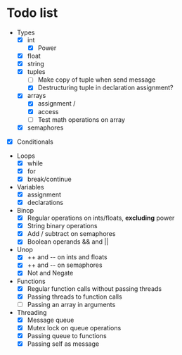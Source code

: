 # Todo list

- Types
  - [x] int
    - [x] Power
  - [x] float
  - [x] string
  - [x] tuples
    - [ ] Make copy of tuple when send message
    - [x] Destructuring tuple in declaration assignment?
  - [x] arrays
    - [x] assignment /
    - [x] access
    - [ ] Test math operations on array
  - [x] semaphores

- [x] Conditionals

- Loops
  - [x] while
  - [x] for
  - [x] break/continue

- Variables
  - [x] assignment
  - [x] declarations

- Binop
  - [x] Regular operations on ints/floats, **excluding** power
  - [x] String binary operations
  - [x] Add / subtract on semaphores
  - [x] Boolean operands && and ||

- Unop
  - [x] ++ and -- on ints and floats
  - [x] ++ and -- on semaphores
  - [x] Not and Negate

- Functions
  - [X] Regular function calls without passing threads
  - [x] Passing threads to function calls
  - [ ] Passing an array in arguments

- Threading
  - [x] Message queue
  - [x] Mutex lock on queue operations
  - [x] Passing queue to functions
  - [x] Passing self as message

<!-- - [x] Variable Declaration
  - [ ] Blocks/Scopes
- [ ] Assigning variables
- [ ] Function declarations
- [ ] Loops & conditionals
- [ ] Equality comparison on tuple / thread / array
- [ ] Fix compiler errors on the binops
- [ ] Power operations on ints and floats
- [ ] Multi-thread
  - [ ] Mutex
  - [ ] Some kind of global data structure to facilitate message passing
  - [ ] Semaphores (we have those in C++)
    - [ ] Restrict access so that its atomic
 -->
